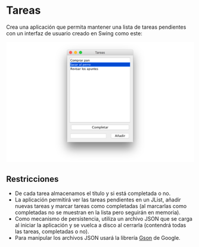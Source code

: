 # Tareas

Crea una aplicación que permita mantener una lista de tareas pendientes con un interfaz de usuario creado en Swing como este:

![](tareas.png)

## Restricciones

- De cada tarea almacenamos el título y si está completada o no.
- La aplicación permitirá ver las tareas pendientes en un JList, añadir nuevas tareas y marcar tareas como completadas (al marcarlas como completadas no se muestran en la lista pero seguirán en memoria).
- Como mecanismo de persistencia, utiliza un archivo JSON que se carga al iniciar la aplicación y se vuelca a disco al cerrarla (contendrá todas las tareas, completadas o no).
- Para manipular los archivos JSON usará la librería [Gson](https://github.com/google/gson) de Google.
